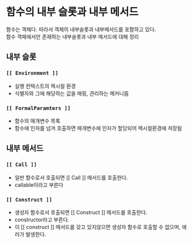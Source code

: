 # 함수의 내부 슬롯과 내부 메서드
함수는 객체다. 따라서 객체의 내부슬롯과 내부메서드를 포함하고 있다.<br/>
함수 객체에서만 존재하는 내부슬롯과 내부 메서드에 대해 정리

## 내부 슬롯

### `[[ Environment ]]` 
 
- 실행 컨텍스트의 렉시컬 환경
- 식별자와 그에 해당하는 값을 매핑, 관리하는 메커니즘

### `[[ FormalParamters ]]` 

- 함수의 매개변수 목록
- 함수에 인자를 넘겨 호출하면 매개변수에 인자가 할당되어 렉시컬환경에 저장됨

## 내부 메서드

### `[[ Call ]]`

- 일반 함수로서 호출되면 [[ Call ]] 메서드를 호출한다.
- callable이라고 부른다

### `[[ Construct ]]`

- 생성자 함수로서 호출되면 [[ Construct ]] 메서드를 호출한다.
- constructor라고 부른다.
- 이 [[ construct ]] 메서드를 갖고 있지않으면 생성자 함수로 호출할 수 없으며, 에러가 발생한다.

